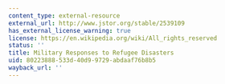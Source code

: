 ```yaml
---
content_type: external-resource
external_url: http://www.jstor.org/stable/2539109
has_external_license_warning: true
license: https://en.wikipedia.org/wiki/All_rights_reserved
status: ''
title: Military Responses to Refugee Disasters
uid: 80223888-533d-40d9-9729-abdaaf76b8b5
wayback_url: ''
---
```

